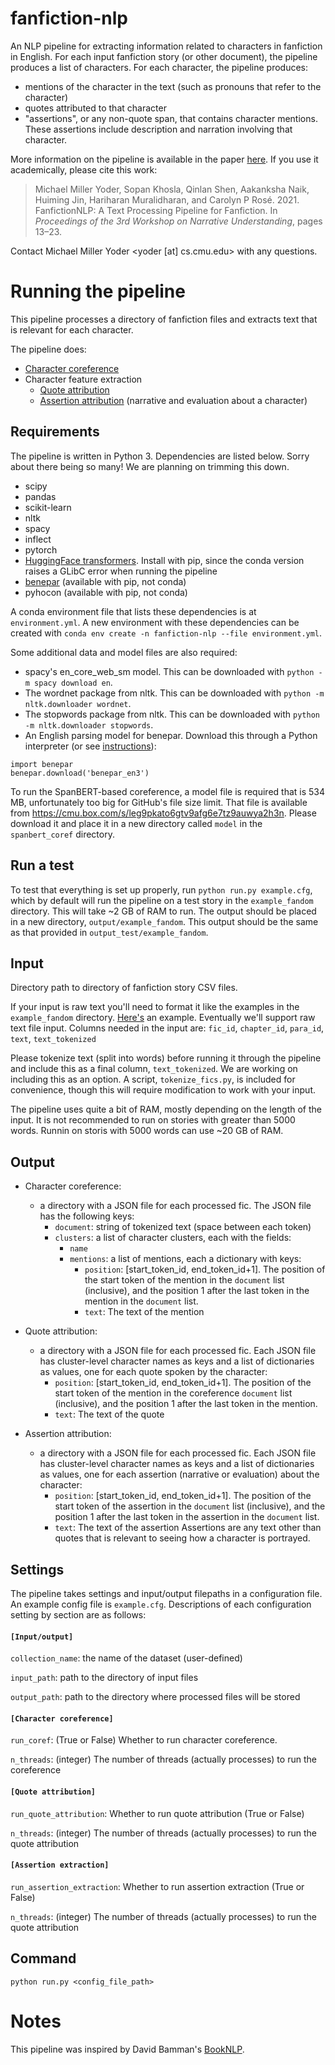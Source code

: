 # fanfiction-nlp
An NLP pipeline for extracting information related to characters in fanfiction in English.
For each input fanfiction story (or other document), the pipeline produces a list of characters.
For each character, the pipeline produces:
* mentions of the character in the text (such as pronouns that refer to the character)
* quotes attributed to that character
* "assertions", or any non-quote span, that contains character mentions. These assertions include description and narration involving that character.

More information on the pipeline is available in the paper [here](https://www.aclweb.org/anthology/2021.nuse-1.2.pdf).
If you use it academically, please cite this work:
> Michael Miller Yoder, Sopan Khosla, Qinlan Shen, Aakanksha Naik, Huiming Jin, Hariharan Muralidharan, and Carolyn P Rosé. 
> 2021. 
> FanfictionNLP: A Text Processing Pipeline for Fanfiction. 
> In *Proceedings of the 3rd Workshop on Narrative Understanding*, pages 13–23.

Contact Michael Miller Yoder <yoder [at] cs.cmu.edu> with any questions.

# Running the pipeline
This pipeline processes a directory of fanfiction files and extracts
 text that is relevant for each character.
 
The pipeline does:
* [Character coreference](char_coref)
* Character feature extraction
	* [Quote attribution](quote_attribution)
	* [Assertion attribution](assertion_extraction) (narrative and evaluation about a character)

## Requirements
The pipeline is written in Python 3. Dependencies are listed below. Sorry about there being so many! We are planning on trimming this down.

* scipy
* pandas
* scikit-learn
* nltk
* spacy
* inflect
* pytorch
* [HuggingFace transformers](https://huggingface.co/transformers/installation.html). Install with pip, since the conda version raises a GLibC error when running the pipeline
* [benepar](https://pypi.org/project/benepar/) (available with pip, not conda)
* pyhocon (available with pip, not conda)

A conda environment file that lists these dependencies is at `environment.yml`. A new environment with these dependencies can be created with `conda env create -n fanfiction-nlp --file environment.yml`.

Some additional data and model files are also required:
* spacy's en_core_web_sm model. This can be downloaded with `python -m spacy download en`.
* The wordnet package from nltk. This can be downloaded with `python -m nltk.downloader wordnet`.
* The stopwords package from nltk. This can be downloaded with `python -m nltk.downloader stopwords`.
* An English parsing model for benepar. Download this through a Python interpreter (or see [instructions](https://pypi.org/project/benepar/)):
```
import benepar
benepar.download('benepar_en3')
```

To run the SpanBERT-based coreference, a model file is required that is 534 MB, unfortunately too big for GitHub's file size limit. That file is available from https://cmu.box.com/s/leg9pkato6gtv9afg6e7tz9auwya2h3n. Please download it and place it in a new directory called `model` in the `spanbert_coref` directory.

## Run a test
To test that everything is set up properly, run `python run.py example.cfg`, which by default will run the pipeline on a test story in the `example_fandom` directory.
This will take ~2 GB of RAM to run.
The output should be placed in a new directory, `output/example_fandom`. This output should be the same as that provided in `output_test/example_fandom`.

## Input 
Directory path to directory of fanfiction story CSV files. 

If your input is raw text you'll need to format it like the examples in the `example_fandom` directory. [Here's](https://github.com/michaelmilleryoder/fanfiction-nlp/blob/master/example_fandom/10118594_0004.csv) an example. Eventually we'll support raw text file input.
Columns needed in the input are:
`fic_id`, `chapter_id`, `para_id`, `text`, `text_tokenized`


Please tokenize text (split into words) before running it through the pipeline and include this as a final column, `text_tokenized`. We are working on including this as an option.
A script, `tokenize_fics.py`, is included for convenience, though this will require modification to work with your input.

The pipeline uses quite a bit of RAM, mostly depending on the length of the input. It is not recommended to run on stories with greater than 5000 words.
Runnin on storis with 5000 words can use ~20 GB of RAM.

## Output 
* Character coreference: 
	* a directory with a JSON file for each processed fic. The JSON file has the following keys:
		* `document`: string of tokenized text (space between each token)
		* `clusters`: a list of character clusters, each with the fields:
			* `name`
			* `mentions`: a list of mentions, each a dictionary with keys:
				* `position`: [start_token_id, end_token_id+1]. The position of the start token of the mention in the `document` list (inclusive), and the position 1 after the last token in the mention in the `document` list.
				* `text`: The text of the mention
	<!-- * a directory where fics (fanfiction stories) are stored with character mentions surrounded by cluster-level coreference names in XML tags, like this: "\<character name="hermione"\>she\</character\> and \<character name="harry"\>harry\</character\> walked through the woods".-->
	<!--* a directory with files with cluster-level character names for each processed fic, one per line.-->

* Quote attribution: 
	* a directory with a JSON file for each processed fic. Each JSON file has cluster-level character names as keys and a list of dictionaries as values, one for each quote spoken by the character:
		* `position`: [start_token_id, end_token_id+1]. The position of the start token of the mention in the coreference `document` list (inclusive), and the position 1 after the last token in the mention.
		* `text`: The text of the quote
		<!--* `chapter`-->
		<!--* `paragraph`-->

* Assertion attribution: 
	* a directory with a JSON file for each processed fic. Each JSON file has cluster-level character names as keys and a list of dictionaries as values, one for each assertion (narrative or evaluation) about the character:
		* `position`: [start_token_id, end_token_id+1]. The position of the start token of the assertion in the `document` list (inclusive), and the position 1 after the last token in the assertion in the `document` list.
		* `text`: The text of the assertion
Assertions are any text other than quotes that is relevant to seeing how a character is portrayed.

## Settings
The pipeline takes settings and input/output filepaths in a configuration file. An example config file is `example.cfg`. Descriptions of each configuration setting by section are as follows:

#### `[Input/output]`

`collection_name`: the name of the dataset (user-defined)

`input_path`: path to the directory of input files

`output_path`: path to the directory where processed files will be stored


#### `[Character coreference]`

`run_coref`: (True or False) Whether to run character coreference.

`n_threads`: (integer) The number of threads (actually processes) to run the coreference


#### `[Quote attribution]`

`run_quote_attribution`: Whether to run quote attribution (True or False)

`n_threads`: (integer) The number of threads (actually processes) to run the quote attribution


#### `[Assertion extraction]`

`run_assertion_extraction`: Whether to run assertion extraction (True or False)

`n_threads`: (integer) The number of threads (actually processes) to run the quote attribution

## Command
`python run.py <config_file_path>`

# Notes
This pipeline was inspired by David Bamman's [BookNLP](https://github.com/dbamman/book-nlp).
